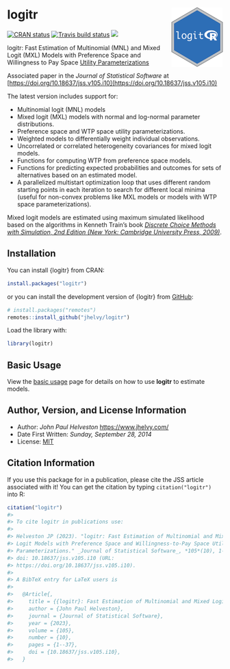 
<!-- README.md is generated from README.Rmd. Please edit that file -->

# logitr <a href='https://jhelvy.github.io/logitr/'><img src='man/figures/logo.png' align="right" style="height:139px;"/></a>

<!-- badges: start -->

[![CRAN
status](https://www.r-pkg.org/badges/version/logitr)](https://CRAN.R-project.org/package=logitr)
[![Travis build
status](https://app.travis-ci.com/jhelvy/logitr.svg?branch=master)](https://app.travis-ci.com/github/jhelvy/logitr)
[![](http://cranlogs.r-pkg.org/badges/grand-total/logitr?color=blue)](https://cran.r-project.org/package=logitr)
<!-- badges: end -->

logitr: Fast Estimation of Multinomial (MNL) and Mixed Logit (MXL)
Models with Preference Space and Willingness to Pay Space [Utility
Parameterizations](https://jhelvy.github.io/logitr/articles/utility_models.html)

Associated paper in the *Journal of Statistical Software* at
[https://doi.org/10.18637/jss.v105.i10](https://doi.org/10.18637/jss.v105.i10)

The latest version includes support for:

- Multinomial logit (MNL) models
- Mixed logit (MXL) models with normal and log-normal parameter
  distributions.
- Preference space and WTP space utility parameterizations.
- Weighted models to differentially weight individual observations.
- Uncorrelated or correlated heterogeneity covariances for mixed logit
  models.
- Functions for computing WTP from preference space models.
- Functions for predicting expected probabilities and outcomes for sets
  of alternatives based on an estimated model.
- A parallelized multistart optimization loop that uses different random
  starting points in each iteration to search for different local minima
  (useful for non-convex problems like MXL models or models with WTP
  space parameterizations).

Mixed logit models are estimated using maximum simulated likelihood
based on the algorithms in Kenneth Train’s book [*Discrete Choice
Methods with Simulation, 2nd Edition (New York: Cambridge University
Press, 2009)*](https://eml.berkeley.edu/books/choice2.html).

## Installation

You can install {logitr} from CRAN:

``` r
install.packages("logitr")
```

or you can install the development version of {logitr} from
[GitHub](https://github.com/jhelvy/logitr):

``` r
# install.packages("remotes")
remotes::install_github("jhelvy/logitr")
```

Load the library with:

``` r
library(logitr)
```

## Basic Usage

View the [basic
usage](https://jhelvy.github.io/logitr/articles/basic_usage.html) page
for details on how to use **logitr** to estimate models.

## Author, Version, and License Information

- Author: *John Paul Helveston* <https://www.jhelvy.com/>
- Date First Written: *Sunday, September 28, 2014*
- License:
  [MIT](https://github.com/jhelvy/logitr/blob/master/LICENSE.md)

## Citation Information

If you use this package for in a publication, please cite the JSS
article associated with it! You can get the citation by typing
`citation("logitr")` into R:

``` r
citation("logitr")
#> 
#> To cite logitr in publications use:
#> 
#> Helveston JP (2023). "logitr: Fast Estimation of Multinomial and Mixed
#> Logit Models with Preference Space and Willingness-to-Pay Space Utility
#> Parameterizations." _Journal of Statistical Software_, *105*(10), 1-37.
#> doi: 10.18637/jss.v105.i10 (URL:
#> https://doi.org/10.18637/jss.v105.i10).
#> 
#> A BibTeX entry for LaTeX users is
#> 
#>   @Article{,
#>     title = {{logitr}: Fast Estimation of Multinomial and Mixed Logit Models with Preference Space and Willingness-to-Pay Space Utility Parameterizations},
#>     author = {John Paul Helveston},
#>     journal = {Journal of Statistical Software},
#>     year = {2023},
#>     volume = {105},
#>     number = {10},
#>     pages = {1--37},
#>     doi = {10.18637/jss.v105.i10},
#>   }
```
